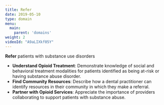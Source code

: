 ```yaml
---
title: Refer
date: 2019-05-10
type: domain
menu:
  main:
    parent: 'domains'
weight: 2
videoId: "A9aLIXkf05Y"
---
```

__Refer__ patients with substance use disorders

* __Understand Opioid Treatment__: Demonstrate knowledge of social and behavioral treatment modalities for patients identified as being at-risk or having substance abuse disorder.
* __Find Community Resources__: Describe how a dental practitioner can identify resources in their community in which they make a referral.
* __Partner with Opioid Services__: Appreciate the importance of providers collaborating to support patients with substance abuse.
